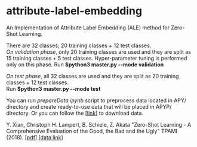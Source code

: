 # attribute-label-embedding
An Implementation of Attribute Label Embedding (ALE) method for Zero-Shot Learning.   
  
There are 32 classes; 20 training classes + 12 test classes.  
*On validation phase*, only 20 training classes are used and they are split as 15 training classes + 5 test classes. Hyper-parameter tuning is performed only on this phase. Run **$python3 master.py --mode validation**  
  
*On test phase*, all 32 classes are used and they are split as 20 training classes + 12 test classes.  
Run **$python3 master.py --mode test**  
  
You can run *prepareData.ipynb* script to preprocess data located in APY/ directory and create ready-to-use data that will be placed in APYP/ directory. Or you can follow the [[link]](https://drive.google.com/drive/folders/1ZEEYDnxdCk30h7KkxdXNV339UpPkLjNC?usp=sharing) to download data.
  
     
Y. Xian, Christoph H. Lampert, B. Schiele, Z. Akata "Zero-Shot Learning - A Comprehensive Evaluation of the Good, the Bad and the Ugly" TPAMI (2018). [[pdf]](https://arxiv.org/pdf/1707.00600.pdf) [[data link]](https://www.mpi-inf.mpg.de/departments/computer-vision-and-multimodal-computing/research/zero-shot-learning/zero-shot-learning-the-good-the-bad-and-the-ugly/)
